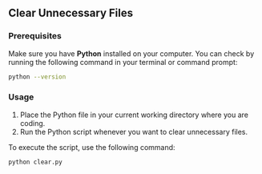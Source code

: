 ## Clear Unnecessary Files

### Prerequisites
Make sure you have **Python** installed on your computer. You can check by running the following command in your terminal or command prompt:

```bash
python --version
```

### Usage
1. Place the Python file in your current working directory where you are coding.
2. Run the Python script whenever you want to clear unnecessary files.

To execute the script, use the following command:

```bash
python clear.py
```

